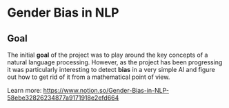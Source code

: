 # Gender Bias in NLP 

## Goal

The initial **goal** of the project was to play around the key concepts of a natural language processing. However, as the project has been progressing it was particularly interesting to detect **bias** in a very simple AI and figure out how to get rid of it from a mathematical point of view.

Learn more: https://www.notion.so/Gender-Bias-in-NLP-58ebe32826234877a9171918e2efd664 

